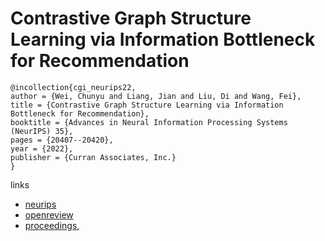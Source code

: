 # Contrastive Graph Structure Learning via Information Bottleneck for Recommendation

```
@incollection{cgi_neurips22,
author = {Wei, Chunyu and Liang, Jian and Liu, Di and Wang, Fei},
title = {Contrastive Graph Structure Learning via Information Bottleneck for Recommendation},
booktitle = {Advances in Neural Information Processing Systems (NeurIPS) 35},
pages = {20407--20420},
year = {2022},
publisher = {Curran Associates, Inc.}
}
```

links
- [neurips](https://nips.cc/Conferences/2022/Schedule?showEvent=54116)
- [openreview](https://openreview.net/forum?id=lhl_rYNdiH6)
- [proceedings](https://papers.nips.cc//paper_files/paper/2022/hash/803b9c4a8e4784072fdd791c54d614e2-Abstract-Conference.html),
